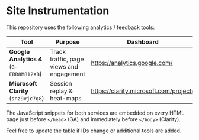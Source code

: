 # Site Instrumentation

This repository uses the following analytics / feedback tools:

| Tool | Purpose | Dashboard |
|------|---------|-----------|
| **Google Analytics 4** (`G-ERR8M812XB`) | Track traffic, page views and engagement | https://analytics.google.com/ |
| **Microsoft Clarity** (`snz9vjc7q8`) | Session replay & heat-maps | https://clarity.microsoft.com/projects |

The JavaScript snippets for both services are embedded on every HTML page just before `</head>` (GA) and immediately before `</body>` (Clarity).

Feel free to update the table if IDs change or additional tools are added.
